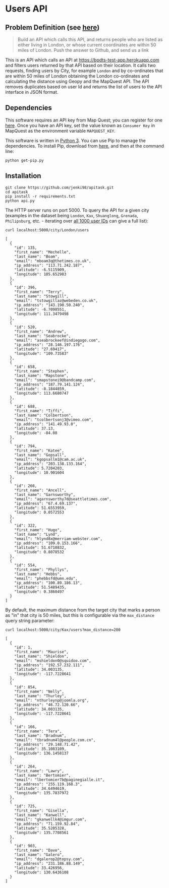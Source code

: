 Users API
===========


Problem Definition (see [here](https://bpdts-test-app.herokuapp.com/instructions))
------------------

> Build an API which calls this API, and returns people who are listed as either living in London, or whose current coordinates are within 50 miles of London. Push the answer to Github, and send us a link


This is an API which calls an API at https://bpdts-test-app.herokuapp.com and filters users returned by that API based on their location. It calls two requests, finding users by City, for example `London` and by co-ordinates that are within 50 miles of London obtaining the London co-ordinates and calculating the distance using Geopy and the MapQuest API. The API removes duplicates based on user Id and returns the list of users to the API interface in JSON format.

Dependencies
------------------

This software requires an API key from Map Quest; you can register for one [here](https://developer.mapquest.com/). Once you have an API key, set the value known as `Consumer Key` in MapQuest as the environment variable `MAPQUEST_KEY`.

This software is written in [Python 3](https://www.python.org/downloads/). You can use Pip to manage the dependencies. To install Pip, download from [here](https://bootstrap.pypa.io/get-pip.py), and then at the command line:

	python get-pip.py


Installation
------------------


	git clone https://github.com/jenki98/apitask.git
	cd apitask
	pip install -r requirements.txt 
	python api.py

The HTTP server runs on port 5000. To query the API for a given city (examples in the dataset being `London`, `Kax`, `Shuanglong`, `Grenada`, `Philipsburg`, etc. - iterating over [all 1000 user IDs](https://bpdts-test-app.herokuapp.com/user/135) can give a full list):

	curl localhost:5000/city/London/users

	[
	  {
	    "id": 135,
	    "first_name": "Mechelle",
	    "last_name": "Boam",
	    "email": "mboam3q@thetimes.co.uk",
	    "ip_address": "113.71.242.187",
	    "latitude": -6.5115909,
	    "longitude": 105.652983
	  },
	  {
	    "id": 396,
	    "first_name": "Terry",
	    "last_name": "Stowgill",
	    "email": "tstowgillaz@webeden.co.uk",
	    "ip_address": "143.190.50.240",
	    "latitude": -6.7098551,
	    "longitude": 111.3479498
	  },
	  {
	    "id": 520,
	    "first_name": "Andrew",
	    "last_name": "Seabrocke",
	    "email": "aseabrockeef@indiegogo.com",
	    "ip_address": "28.146.197.176",
	    "latitude": "27.69417",
	    "longitude": "109.73583"
	  },
	  {
	    "id": 658,
	    "first_name": "Stephen",
	    "last_name": "Mapstone",
	    "email": "smapstonei9@bandcamp.com",
	    "ip_address": "187.79.141.124",
	    "latitude": -8.1844859,
	    "longitude": 113.6680747
	  },
	  {
	    "id": 688,
	    "first_name": "Tiffi",
	    "last_name": "Colbertson",
	    "email": "tcolbertsonj3@vimeo.com",
	    "ip_address": "141.49.93.0",
	    "latitude": 37.13,
	    "longitude": -84.08
	  },
	  {
	    "id": 794,
	    "first_name": "Katee",
	    "last_name": "Gopsall",
	    "email": "kgopsallm1@cam.ac.uk",
	    "ip_address": "203.138.133.164",
	    "latitude": 5.7204203,
	    "longitude": 10.901604
	  },
	  {
	    "id": 266,
	    "first_name": "Ancell",
	    "last_name": "Garnsworthy",
	    "email": "agarnsworthy7d@seattletimes.com",
	    "ip_address": "67.4.69.137",
	    "latitude": 51.6553959,
	    "longitude": 0.0572553
	  },
	  {
	    "id": 322,
	    "first_name": "Hugo",
	    "last_name": "Lynd",
	    "email": "hlynd8x@merriam-webster.com",
	    "ip_address": "109.0.153.166",
	    "latitude": 51.6710832,
	    "longitude": 0.8078532
	  },
	  {
	    "id": 554,
	    "first_name": "Phyllys",
	    "last_name": "Hebbs",
	    "email": "phebbsfd@umn.edu",
	    "ip_address": "100.89.186.13",
	    "latitude": 51.5489435,
	    "longitude": 0.3860497
	  }
	]

By default, the maximum distance from the target city that marks a person as "in" that city is 50 miles, but this is configurable via the `max_distance` query string parameter:

	curl localhost:5000/city/Kax/users?max_distance=200

	[
	  {
	    "id": 1,
	    "first_name": "Maurise",
	    "last_name": "Shieldon",
	    "email": "mshieldon0@squidoo.com",
	    "ip_address": "192.57.232.111",
	    "latitude": 34.003135,
	    "longitude": -117.7228641
	  },
	  {
	    "id": 854,
	    "first_name": "Nelly",
	    "last_name": "Thurley",
	    "email": "nthurleynp@joomla.org",
	    "ip_address": "46.72.120.66",
	    "latitude": 34.003135,
	    "longitude": -117.7228641
	  },
	  {
	    "id": 166,
	    "first_name": "Tera",
	    "last_name": "Bradnum",
	    "email": "tbradnum4l@people.com.cn",
	    "ip_address": "29.148.71.42",
	    "latitude": 35.1083109,
	    "longitude": 136.1458137
	  },
	  {
	    "id": 264,
	    "first_name": "Lawry",
	    "last_name": "Bertomier",
	    "email": "lbertomier7b@paginegialle.it",
	    "ip_address": "255.119.168.3",
	    "latitude": 34.6494619,
	    "longitude": 135.7837972
	  },
	  {
	    "id": 725,
	    "first_name": "Gisella",
	    "last_name": "Kanwell",
	    "email": "gkanwellk4@imgur.com",
	    "ip_address": "71.159.92.84",
	    "latitude": 35.5205328,
	    "longitude": 135.7708561
	  },
	  {
	    "id": 903,
	    "first_name": "Dave",
	    "last_name": "Galero",
	    "email": "dgalerop2@topsy.com",
	    "ip_address": "231.186.88.149",
	    "latitude": 33.426956,
	    "longitude": 130.6436108
	  }
	]

